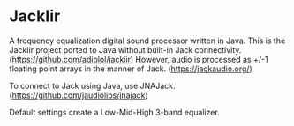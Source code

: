 # JackIir

A frequency equalization digital sound processor written in Java.  This is the JackIir project ported to Java without built-in Jack connectivity. (https://github.com/adiblol/jackiir)  However, audio is processed as +/-1 floating point arrays in the manner of Jack. (https://jackaudio.org/)  

To connect to Jack using Java, use JNAJack. (https://github.com/jaudiolibs/jnajack)

Default settings create a Low-Mid-High 3-band equalizer. 